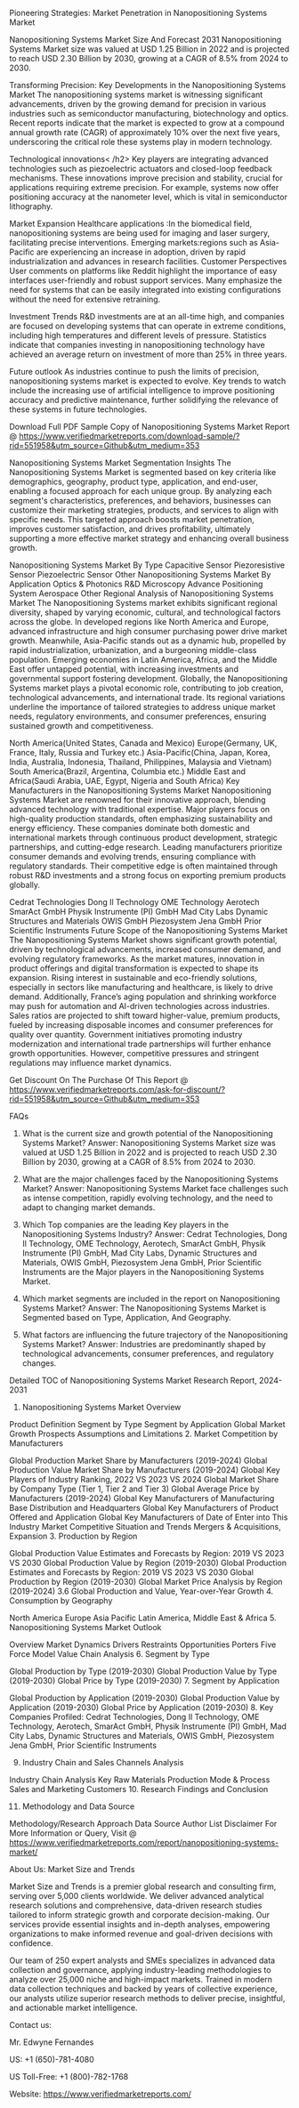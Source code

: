 Pioneering Strategies: Market Penetration in Nanopositioning Systems Market


Nanopositioning Systems Market Size And Forecast 2031
Nanopositioning Systems Market size was valued at USD 1.25 Billion in 2022 and is projected to reach USD 2.30 Billion by 2030, growing at a CAGR of 8.5% from 2024 to 2030.

Transforming Precision: Key Developments in the Nanopositioning Systems Market
The nanopositioning systems market is witnessing significant advancements, driven by the growing demand for precision in various industries such as semiconductor manufacturing, biotechnology and optics. Recent reports indicate that the market is expected to grow at a compound annual growth rate (CAGR) of approximately 10% over the next five years, underscoring the critical role these systems play in modern technology.

Technological innovations< /h2>
Key players are integrating advanced technologies such as piezoelectric actuators and closed-loop feedback mechanisms. These innovations improve precision and stability, crucial for applications requiring extreme precision. For example, systems now offer positioning accuracy at the nanometer level, which is vital in semiconductor lithography.

Market Expansion
Healthcare applications :In the biomedical field, nanopositioning systems are being used for imaging and laser surgery, facilitating precise interventions.
Emerging markets:regions such as Asia-Pacific are experiencing an increase in adoption, driven by rapid industrialization and advances in research facilities.
Customer Perspectives
User comments on platforms like Reddit highlight the importance of easy interfaces user-friendly and robust support services. Many emphasize the need for systems that can be easily integrated into existing configurations without the need for extensive retraining.

Investment Trends
R&D investments are at an all-time high, and companies are focused on developing systems that can operate in extreme conditions, including high temperatures and different levels of pressure. Statistics indicate that companies investing in nanopositioning technology have achieved an average return on investment of more than 25% in three years.

Future outlook
As industries continue to push the limits of precision, nanopositioning systems market is expected to evolve. Key trends to watch include the increasing use of artificial intelligence to improve positioning accuracy and predictive maintenance, further solidifying the relevance of these systems in future technologies.

Download Full PDF Sample Copy of Nanopositioning Systems Market Report @ https://www.verifiedmarketreports.com/download-sample/?rid=551958&utm_source=Github&utm_medium=353

Nanopositioning Systems Market Segmentation Insights
The Nanopositioning Systems Market is segmented based on key criteria like demographics, geography, product type, application, and end-user, enabling a focused approach for each unique group. By analyzing each segment's characteristics, preferences, and behaviors, businesses can customize their marketing strategies, products, and services to align with specific needs. This targeted approach boosts market penetration, improves customer satisfaction, and drives profitability, ultimately supporting a more effective market strategy and enhancing overall business growth.

Nanopositioning Systems Market By Type
Capacitive Sensor
Piezoresistive Sensor
Piezoelectric Sensor
Other
Nanopositioning Systems Market By Application
Optics & Photonics
R&D
Microscopy
Advance Positioning System
Aerospace
Other
Regional Analysis of Nanopositioning Systems Market
The Nanopositioning Systems market exhibits significant regional diversity, shaped by varying economic, cultural, and technological factors across the globe. In developed regions like North America and Europe, advanced infrastructure and high consumer purchasing power drive market growth. Meanwhile, Asia-Pacific stands out as a dynamic hub, propelled by rapid industrialization, urbanization, and a burgeoning middle-class population. Emerging economies in Latin America, Africa, and the Middle East offer untapped potential, with increasing investments and governmental support fostering development. Globally, the Nanopositioning Systems market plays a pivotal economic role, contributing to job creation, technological advancements, and international trade. Its regional variations underline the importance of tailored strategies to address unique market needs, regulatory environments, and consumer preferences, ensuring sustained growth and competitiveness.

North America(United States, Canada and Mexico)
Europe(Germany, UK, France, Italy, Russia and Turkey etc.)
Asia-Pacific(China, Japan, Korea, India, Australia, Indonesia, Thailand, Philippines, Malaysia and Vietnam)
South America(Brazil, Argentina, Columbia etc.)
Middle East and Africa(Saudi Arabia, UAE, Egypt, Nigeria and South Africa)
Key Manufacturers in the Nanopositioning Systems Market
Nanopositioning Systems Market are renowned for their innovative approach, blending advanced technology with traditional expertise. Major players focus on high-quality production standards, often emphasizing sustainability and energy efficiency. These companies dominate both domestic and international markets through continuous product development, strategic partnerships, and cutting-edge research. Leading manufacturers prioritize consumer demands and evolving trends, ensuring compliance with regulatory standards. Their competitive edge is often maintained through robust R&D investments and a strong focus on exporting premium products globally.

Cedrat Technologies
Dong Il Technology
OME Technology
Aerotech
SmarAct GmbH
Physik Instrumente (PI) GmbH
Mad City Labs
Dynamic Structures and Materials
OWIS GmbH
Piezosystem Jena GmbH
Prior Scientific Instruments
Future Scope of the Nanopositioning Systems Market
The Nanopositioning Systems Market shows significant growth potential, driven by technological advancements, increased consumer demand, and evolving regulatory frameworks. As the market matures, innovation in product offerings and digital transformation is expected to shape its expansion. Rising interest in sustainable and eco-friendly solutions, especially in sectors like manufacturing and healthcare, is likely to drive demand. Additionally, France’s aging population and shrinking workforce may push for automation and AI-driven technologies across industries. Sales ratios are projected to shift toward higher-value, premium products, fueled by increasing disposable incomes and consumer preferences for quality over quantity. Government initiatives promoting industry modernization and international trade partnerships will further enhance growth opportunities. However, competitive pressures and stringent regulations may influence market dynamics.

Get Discount On The Purchase Of This Report @ https://www.verifiedmarketreports.com/ask-for-discount/?rid=551958&utm_source=Github&utm_medium=353

FAQs
1. What is the current size and growth potential of the Nanopositioning Systems Market?
Answer: Nanopositioning Systems Market size was valued at USD 1.25 Billion in 2022 and is projected to reach USD 2.30 Billion by 2030, growing at a CAGR of 8.5% from 2024 to 2030.

2. What are the major challenges faced by the Nanopositioning Systems Market?
Answer: Nanopositioning Systems Market face challenges such as intense competition, rapidly evolving technology, and the need to adapt to changing market demands.

3. Which Top companies are the leading Key players in the Nanopositioning Systems Industry?
Answer: Cedrat Technologies, Dong Il Technology, OME Technology, Aerotech, SmarAct GmbH, Physik Instrumente (PI) GmbH, Mad City Labs, Dynamic Structures and Materials, OWIS GmbH, Piezosystem Jena GmbH, Prior Scientific Instruments are the Major players in the Nanopositioning Systems Market.

4. Which market segments are included in the report on Nanopositioning Systems Market?
Answer: The Nanopositioning Systems Market is Segmented based on Type, Application, And Geography.

5. What factors are influencing the future trajectory of the Nanopositioning Systems Market?
Answer: Industries are predominantly shaped by technological advancements, consumer preferences, and regulatory changes.

Detailed TOC of Nanopositioning Systems Market Research Report, 2024-2031
1. Nanopositioning Systems Market Overview

Product Definition
Segment by Type
Segment by Application
Global Market Growth Prospects
Assumptions and Limitations
2. Market Competition by Manufacturers

Global Production Market Share by Manufacturers (2019-2024)
Global Production Value Market Share by Manufacturers (2019-2024)
Global Key Players of Industry Ranking, 2022 VS 2023 VS 2024
Global Market Share by Company Type (Tier 1, Tier 2 and Tier 3)
Global Average Price by Manufacturers (2019-2024)
Global Key Manufacturers of Manufacturing Base Distribution and Headquarters
Global Key Manufacturers of Product Offered and Application
Global Key Manufacturers of Date of Enter into This Industry
Market Competitive Situation and Trends
Mergers & Acquisitions, Expansion
3. Production by Region

Global Production Value Estimates and Forecasts by Region: 2019 VS 2023 VS 2030
Global Production Value by Region (2019-2030)
Global Production Estimates and Forecasts by Region: 2019 VS 2023 VS 2030
Global Production by Region (2019-2030)
Global Market Price Analysis by Region (2019-2024) 3.6 Global Production and Value, Year-over-Year Growth
4. Consumption by Geography

North America
Europe
Asia Pacific
Latin America, Middle East & Africa
5. Nanopositioning Systems Market Outlook

Overview
Market Dynamics
Drivers
Restraints
Opportunities
Porters Five Force Model
Value Chain Analysis 
6. Segment by Type

Global Production by Type (2019-2030)
Global Production Value by Type (2019-2030)
Global Price by Type (2019-2030)
7. Segment by Application

Global Production by Application (2019-2030)
Global Production Value by Application (2019-2030)
Global Price by Application (2019-2030)
8. Key Companies Profiled: Cedrat Technologies, Dong Il Technology, OME Technology, Aerotech, SmarAct GmbH, Physik Instrumente (PI) GmbH, Mad City Labs, Dynamic Structures and Materials, OWIS GmbH, Piezosystem Jena GmbH, Prior Scientific Instruments

9. Industry Chain and Sales Channels Analysis

Industry Chain Analysis
Key Raw Materials
Production Mode & Process
Sales and Marketing
Customers
10. Research Findings and Conclusion

11. Methodology and Data Source

Methodology/Research Approach
Data Source
Author List
Disclaimer
For More Information or Query, Visit @ https://www.verifiedmarketreports.com/report/nanopositioning-systems-market/

About Us: Market Size and Trends

Market Size and Trends is a premier global research and consulting firm, serving over 5,000 clients worldwide. We deliver advanced analytical research solutions and comprehensive, data-driven research studies tailored to inform strategic growth and corporate decision-making. Our services provide essential insights and in-depth analyses, empowering organizations to make informed revenue and goal-driven decisions with confidence.

Our team of 250 expert analysts and SMEs specializes in advanced data collection and governance, applying industry-leading methodologies to analyze over 25,000 niche and high-impact markets. Trained in modern data collection techniques and backed by years of collective experience, our analysts utilize superior research methods to deliver precise, insightful, and actionable market intelligence.

Contact us:

Mr. Edwyne Fernandes

US: +1 (650)-781-4080

US Toll-Free: +1 (800)-782-1768

Website: https://www.verifiedmarketreports.com/

